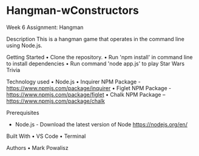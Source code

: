 # Hangman-wConstructors

Week 6 Assignment: Hangman

Description
    This is a hangman game that operates in the command line using Node.js.

Getting Started
•	Clone the repository.
•	Run 'npm install' in command line to install dependencies
•	Run command 'node app.js' to play Star Wars Trivia

Technology used
•	Node.js
•	Inquirer NPM Package - https://www.npmjs.com/package/inquirer
•	Figlet NPM Package - https://www.npmjs.com/package/figlet
•	Chalk NPM Package – https://www.npmjs.com/package/chalk

Prerequisites
- Node.js - Download the latest version of Node https://nodejs.org/en/

Built With
•	VS Code
•	Terminal

Authors
•	Mark Powalisz


